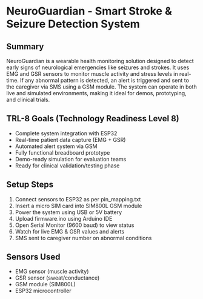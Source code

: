 # NeuroGuardian - Smart Stroke & Seizure Detection System

## Summary
NeuroGuardian is a wearable health monitoring solution designed to detect early signs of neurological emergencies like seizures and strokes. It uses EMG and GSR sensors to monitor muscle activity and stress levels in real-time. If any abnormal pattern is detected, an alert is triggered and sent to the caregiver via SMS using a GSM module. The system can operate in both live and simulated environments, making it ideal for demos, prototyping, and clinical trials.

## TRL-8 Goals (Technology Readiness Level 8)
- Complete system integration with ESP32
- Real-time patient data capture (EMG + GSR)
- Automated alert system via GSM
- Fully functional breadboard prototype
- Demo-ready simulation for evaluation teams
- Ready for clinical validation/testing phase

## Setup Steps
1. Connect sensors to ESP32 as per pin_mapping.txt
2. Insert a micro SIM card into SIM800L GSM module
3. Power the system using USB or 5V battery
4. Upload firmware.ino using Arduino IDE
5. Open Serial Monitor (9600 baud) to view status
6. Watch for live EMG & GSR values and alerts
7. SMS sent to caregiver number on abnormal conditions

## Sensors Used
- EMG sensor (muscle activity)
- GSR sensor (sweat/conductance)
- GSM module (SIM800L)
- ESP32 microcontroller
